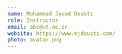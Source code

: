```yaml
---
name: Mohammad Javad Dousti
role: Instructor
email: abc@ut.ac.ir
website: https://www.mjdousti.com/
photo: avatar.png
---
```



